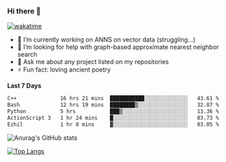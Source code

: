 ### Hi there 👋

[![wakatime](https://wakatime.com/badge/user/8906da98-c623-4aff-ac00-99cb42e09b38.svg)](https://wakatime.com/@8906da98-c623-4aff-ac00-99cb42e09b38)

- 🔭 I’m currently working on ANNS on vector data (struggling...)
- 🤔 I’m looking for help with graph-based approximate nearest neighbor search
- 💬 Ask me about any project listed on my repositories
- ⚡ Fun fact: loving ancient poetry


**Last 7 Days**
<!--START_SECTION:waka-->

```txt
C++              16 hrs 21 mins  ███████████░░░░░░░░░░░░░░   43.61 %
Bash             12 hrs 19 mins  ████████▒░░░░░░░░░░░░░░░░   32.87 %
Python           5 hrs           ███▒░░░░░░░░░░░░░░░░░░░░░   13.36 %
ActionScript 3   1 hr 24 mins    █░░░░░░░░░░░░░░░░░░░░░░░░   03.73 %
Ezhil            1 hr 8 mins     ▓░░░░░░░░░░░░░░░░░░░░░░░░   03.05 %
```

<!--END_SECTION:waka-->

![Anurag's GitHub stats](https://github-readme-stats.vercel.app/api?username=matchyc&count_private=true&show_icons=true&theme=vue)

[![Top Langs](https://github-readme-stats.vercel.app/api/top-langs/?username=matchyc&langs_count=4&&hide=perl,raku,html,javascript,shell,roff,prolog)](https://github.com/anuraghazra/github-readme-stats)
